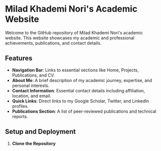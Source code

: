 # Milad Khademi Nori's Academic Website

Welcome to the GitHub repository of Milad Khademi Nori's academic website. This website showcases my academic and professional achievements, publications, and contact details.



## Features

- **Navigation Bar**: Links to essential sections like Home, Projects, Publications, and CV.
- **About Me**: A brief description of my academic journey, expertise, and personal interests.
- **Contact Information**: Essential contact details including affiliation, location, and email.
- **Quick Links**: Direct links to my Google Scholar, Twitter, and LinkedIn profiles.
- **Publications Section**: A list of peer-reviewed publications and technical reports.

## Setup and Deployment

1. **Clone the Repository**  
